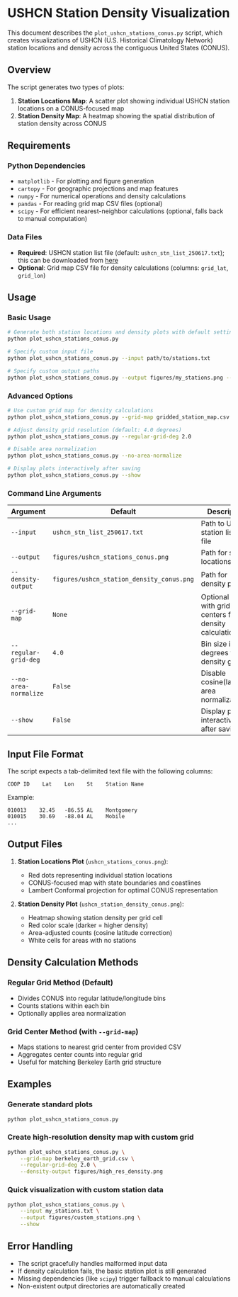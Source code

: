 # USHCN Station Density Visualization

This document describes the `plot_ushcn_stations_conus.py` script, which creates visualizations of USHCN (U.S. Historical Climatology Network) station locations and density across the contiguous United States (CONUS).

## Overview

The script generates two types of plots:
1. **Station Locations Map**: A scatter plot showing individual USHCN station locations on a CONUS-focused map
2. **Station Density Map**: A heatmap showing the spatial distribution of station density across CONUS

## Requirements

### Python Dependencies
- `matplotlib` - For plotting and figure generation
- `cartopy` - For geographic projections and map features
- `numpy` - For numerical operations and density calculations
- `pandas` - For reading grid map CSV files (optional)
- `scipy` - For efficient nearest-neighbor calculations (optional, falls back to manual computation)

### Data Files
- **Required**: USHCN station list file (default: `ushcn_stn_list_250617.txt`); this can be downloaded from [here](https://www.nsstc.uah.edu/data/ushcn_jrc/)
- **Optional**: Grid map CSV file for density calculations (columns: `grid_lat`, `grid_lon`)

## Usage

### Basic Usage

```bash
# Generate both station locations and density plots with default settings
python plot_ushcn_stations_conus.py

# Specify custom input file
python plot_ushcn_stations_conus.py --input path/to/stations.txt

# Specify custom output paths
python plot_ushcn_stations_conus.py --output figures/my_stations.png --density-output figures/my_density.png
```

### Advanced Options

```bash
# Use custom grid map for density calculations
python plot_ushcn_stations_conus.py --grid-map gridded_station_map.csv

# Adjust density grid resolution (default: 4.0 degrees)
python plot_ushcn_stations_conus.py --regular-grid-deg 2.0

# Disable area normalization
python plot_ushcn_stations_conus.py --no-area-normalize

# Display plots interactively after saving
python plot_ushcn_stations_conus.py --show
```

### Command Line Arguments

| Argument | Default | Description |
|----------|---------|-------------|
| `--input` | `ushcn_stn_list_250617.txt` | Path to USHCN station list text file |
| `--output` | `figures/ushcn_stations_conus.png` | Path for station locations plot |
| `--density-output` | `figures/ushcn_station_density_conus.png` | Path for density plot |
| `--grid-map` | `None` | Optional CSV with grid centers for density calculations |
| `--regular-grid-deg` | `4.0` | Bin size in degrees for density grid |
| `--no-area-normalize` | `False` | Disable cosine(latitude) area normalization |
| `--show` | `False` | Display plots interactively after saving |

## Input File Format

The script expects a tab-delimited text file with the following columns:
```
COOP ID    Lat    Lon    St    Station Name
```

Example:
```
010013    32.45   -86.55 AL    Montgomery
010015    30.69   -88.04 AL    Mobile
...
```

## Output Files

1. **Station Locations Plot** (`ushcn_stations_conus.png`):
   - Red dots representing individual station locations
   - CONUS-focused map with state boundaries and coastlines
   - Lambert Conformal projection for optimal CONUS representation

2. **Station Density Plot** (`ushcn_station_density_conus.png`):
   - Heatmap showing station density per grid cell
   - Red color scale (darker = higher density)
   - Area-adjusted counts (cosine latitude correction)
   - White cells for areas with no stations

## Density Calculation Methods

### Regular Grid Method (Default)
- Divides CONUS into regular latitude/longitude bins
- Counts stations within each bin
- Optionally applies area normalization

### Grid Center Method (with `--grid-map`)
- Maps stations to nearest grid center from provided CSV
- Aggregates center counts into regular grid
- Useful for matching Berkeley Earth grid structure

## Examples

### Generate standard plots
```bash
python plot_ushcn_stations_conus.py
```

### Create high-resolution density map with custom grid
```bash
python plot_ushcn_stations_conus.py \
    --grid-map berkeley_earth_grid.csv \
    --regular-grid-deg 2.0 \
    --density-output figures/high_res_density.png
```

### Quick visualization with custom station data
```bash
python plot_ushcn_stations_conus.py \
    --input my_stations.txt \
    --output figures/custom_stations.png \
    --show
```

## Error Handling

- The script gracefully handles malformed input data
- If density calculation fails, the basic station plot is still generated
- Missing dependencies (like `scipy`) trigger fallback to manual calculations
- Non-existent output directories are automatically created
